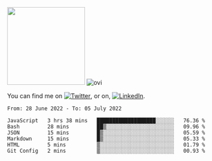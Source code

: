 <!-- ![visitors](https://visitor-badge.glitch.me/badge?page_id=page.id) -->

<img height="180em" src="https://github-readme-stats.vercel.app/api?username=alihernandez&show_icons=true&hide_border=true&&count_private=true&include_all_commits=true" />

<!-- Most Used Languages -->
<img src="https://github-readme-stats.vercel.app/api/top-langs?username=madushadhanushka&show_icons=true&locale=en&layout=compact&theme=chartreuse-dark" alt="ovi" />

<!-- Actual text -->

You can find me on [![Twitter][1.2]][1], or on, [![LinkedIn][2.2]][2].

<!-- Icons -->

[1.2]: http://i.imgur.com/wWzX9uB.png (twitter icon without padding)
[2.2]: https://raw.githubusercontent.com/MartinHeinz/MartinHeinz/master/linkedin-3-16.png (LinkedIn icon without padding)

<!-- Links to your social media accounts -->

[1]: https://twitter.com/phantomramen
[2]: https://www.linkedin.com/in/ali-hernandez-96b1b71a9/

<!--START_SECTION:waka-->

```text
From: 28 June 2022 - To: 05 July 2022

JavaScript   3 hrs 38 mins   ███████████████████░░░░░░   76.36 %
Bash         28 mins         ██▒░░░░░░░░░░░░░░░░░░░░░░   09.96 %
JSON         15 mins         █▒░░░░░░░░░░░░░░░░░░░░░░░   05.59 %
Markdown     15 mins         █▒░░░░░░░░░░░░░░░░░░░░░░░   05.33 %
HTML         5 mins          ▒░░░░░░░░░░░░░░░░░░░░░░░░   01.79 %
Git Config   2 mins          ▒░░░░░░░░░░░░░░░░░░░░░░░░   00.93 %
```

<!--END_SECTION:waka-->
